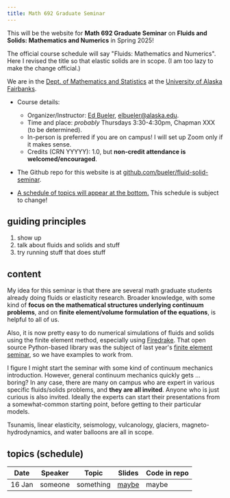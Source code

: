 ```yaml
---
title: Math 692 Graduate Seminar
---
```


This will be the website for **Math 692 Graduate Seminar** on **Fluids and Solids: Mathematics and Numerics** in Spring 2025!
  
The official course schedule will say "Fluids: Mathematics and Numerics".  Here I revised the title so that elastic solids are in scope.  (I am too lazy to make the change official.)

We are in the [Dept. of Mathematics and Statistics](http://www.uaf.edu/dms/) at the [University of Alaska Fairbanks](http://www.uaf.edu/).

* Course details:
  * Organizer/Instructor: [Ed Bueler](http://bueler.github.io/), [elbueler@alaska.edu](mailto:elbueler@alaska.edu).
  * Time and place: _probably_ Thursdays 3:30-4:30pm, Chapman XXX (to be determined).
  * In-person is preferred if you are on campus!  I will set up Zoom only if it makes sense.
  * Credits (CRN YYYYY): 1.0, but **non-credit attendance is welcomed/encouraged**.

* The Github repo for this website is at [github.com/bueler/fluid-solid-seminar](https://github.com/bueler/fluid-solid-seminar).

* [A schedule of topics will appear at the bottom.](#schedule)  This schedule is subject to change!

## guiding principles

1. show up
2. talk about fluids and solids and stuff
3. try running stuff that does stuff

## content

My idea for this seminar is that there are several math graduate students already doing fluids or elasticity research.  Broader knowledge, with some kind of **focus on the mathematical structures underlying continuum problems**, and on **finite element/volume formulation of the equations**, is helpful to all of us.

Also, it is now pretty easy to do numerical simulations of fluids and solids using the finite element method, especially using [Firedrake](https://www.firedrakeproject.org/index.html).  That open source Python-based library was the subject of last year's [finite element seminar](https://bueler.github.io/fe-seminar/), so we have examples to work from.

I figure I might start the seminar with some kind of continuum mechanics introduction.  However, general continuum mechanics quickly gets ... boring?  In any case, there are many on campus who are expert in various specific fluids/solids problems, and **they are all invited**.  Anyone who is just curious is also invited.  Ideally the experts can start their presentations from a somewhat-common starting point, before getting to their particular models.

Tsunamis, linear elasticity, seismology, vulcanology, glaciers, magneto-hydrodynamics, and water balloons are all in scope.

## <a id="schedule"></a> topics (schedule)

| Date   | Speaker | Topic | Slides | Code in repo |
|--------|-------  |-------|--------|--------------|
| 16 Jan | someone | something | [maybe](slides/16jan.pdf) | maybe
